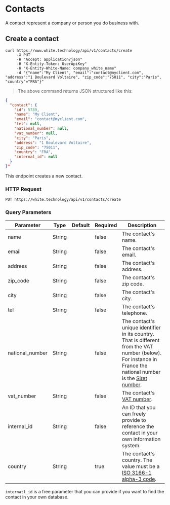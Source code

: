 # Contacts

A contact represent a company or person you do business with.

## Create a contact

```curl
curl https://www.white.technology/api/v1/contacts/create
     -X PUT
     -H "Accept: application/json"
     -H "X-Entity-Token: UserApiKey"
     -H "X-Entity-White-Name: company_white_name"
     -d "{"name":"My Client", "email":"contact@myclient.com", "address":"1 Boulevard Voltaire", "zip_code":"75011", "city":"Paris", "country"="FRA"}"
```

> The above command returns JSON structured like this:

```json
{
  "contact": {
    "id": 5789,
    "name": "My Client",
    "email": "contact@myclient.com",
    "tel": null,
    "national_number": null,
    "vat_number": null,
    "city": "Paris",
    "address": "1 Boulevard Voltaire",
    "zip_code": "75011",
    "country": "FRA",
    "internal_id": null
  }
}"
```

This endpoint creates a new contact.

### HTTP Request

`PUT https://white.technology/api/v1/contacts/create`

### Query Parameters

Parameter | Type | Default | Required | Description
--------- | ---- | --------| -------- | -----------
name | String | | false | The contact's name.
email | String | | false | The contact's email.
address | String | | false | The contact's address.
zip_code | String | | false | The contact's zip code.
city | String | | false | The contact's city.
tel | String | | false | The contact's telephone.
national_number | String | | false | The contact's unique identifier in its country. That is different from the VAT number (below). For instance in France the national number is the [Siret number](https://fr.wikipedia.org/wiki/Syst%C3%A8me_d%27identification_du_r%C3%A9pertoire_des_%C3%A9tablissements).
vat_number | String | | false | The contact's [VAT number](https://en.wikipedia.org/wiki/VAT_identification_number).
internal_id | String | | false | An ID that you can freely provide to reference the contact in your own information system.
country | String | | true | The contact's country. The value must be a [ISO 3166-1 alpha-3 code](https://en.wikipedia.org/wiki/ISO_3166-1_alpha-3).

<aside class="notice">
<code>internatl_id</code> is a free parameter that you can provide if you want to find the contact in your own database.
</aside>